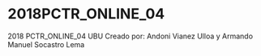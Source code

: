 # 2018PCTR_ONLINE_04
2018 PCTR_ONLINE_04 UBU
Creado por: Andoni Vianez Ulloa y Armando Manuel Socastro Lema
